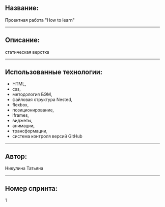 ## Название:

Проектная работа "How to learn"

---

## Описание:

статическая верстка

---

## Использованные технологии:

- HTML,
- css,
- методология БЭМ,
- файловая структура Nested,
- flexbox,
- позиционирование,
- iframes,
- виджеты,
- анимации,
- трансформации,
- система контроля версий GitHub

---

## Автор:

Никулина Татьяна

---

## Номер спринта:

1
